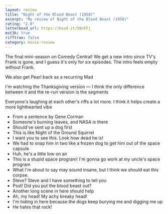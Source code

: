 ```yaml
---
layout: review
title: "Night of the Blood Beast (1958)"
excerpt: "My review of Night of the Blood Beast (1958)"
rating: "2.0"
letterboxd_url: https://boxd.it/5BnFFj
mst3k: true
rifftrax: false
category: movie-review
---
```


The final mini-season on Comedy Central! We get a new intro since TV's Frank is gone, and I guess it's only for six episodes. The intro feels empty without Frank.

We also get Pearl back as a recurring Mad

I'm watching the Thanksgiving version — I think the only difference between it and the re-run version is the segments

Everyone's laughing at each other's riffs a lot more. I think it helps create a more lighthearted vibe

- From a sentence by Gene Corman
- Someone's burning leaves, and NASA is there
- Should've sent up a dog first
- This is like Night of the Ground Squirrel
- I want you to see this. Look how dead he is!
- We had to snap him in two like a frozen dog to get him out of the space capsule
- Huh, he's a little low on air
- This is a stupid space program! I'm gonna go work at my uncle's space program
- What I'm about to say may sound insane, but I think we should eat this corpse.
- Steve? Steve and I have something to tell you
- Psst! Did you put the blood beast out?
- Another long scene in here should help
- Ah, my head! My achy breaky head!
- I'm hiding in here because the dogs keep burying me and digging me up
- He hates that rock!
